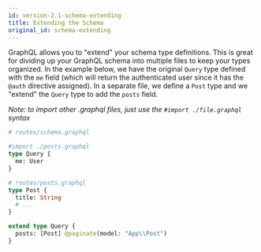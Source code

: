 ```yaml
---
id: version-2.1-schema-extending
title: Extending the Schema
original_id: schema-extending
---
```


GraphQL allows you to "extend" your schema type definitions. This is great for dividing up your GraphQL schema into multiple files to keep your types organized. In the example below, we have the original `Query` type defined with the `me` field (which will return the authenticated user since it has the `@auth` directive assigned). In a separate file, we define a `Post` type and we "extend" the `Query` type to add the `posts` field.

_Note: to import other .graphql files, just use the `#import ./file.graphql` syntax_

```graphql
# routes/schema.graphql

#import ./posts.graphql
type Query {
  me: User
}

# routes/posts.graphql
type Post {
  title: String
  # ...
}

extend type Query {
  posts: [Post] @paginate(model: "App\\Post")
}
```
